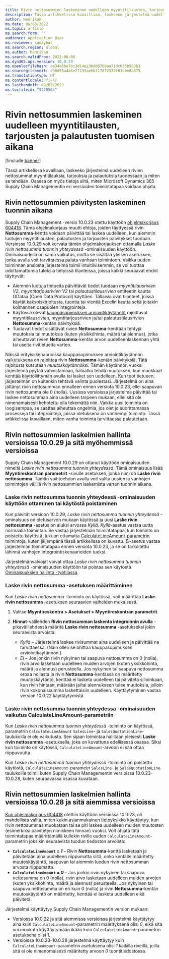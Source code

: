 ```yaml
---
title: Rivin nettosummien laskeminen uudelleen myyntitilausten, tarjousten ja palautusten tuomisen aikana
description: Tässä artikkelissa kuvaillaan, laskeeko järjestelmä uudelleen rivien nettosummat myyntitilauksia, tarjouksia ja palautuksia tuodessaan ja miten se tehdään. Osassa on myös tietoja siitä, miten Microsoft Dynamics 365 Supply Chain Managementin eri versioiden toimintatapaa voidaan ohjata.
author: Henrikan
ms.date: 06/08/2022
ms.topic: article
ms.search.form: ''
audience: Application User
ms.reviewer: kamaybac
ms.search.region: Global
ms.author: henrikan
ms.search.validFrom: 2022-06-08
ms.dyn365.ops.version: 10.0.29
ms.openlocfilehash: ce34a6be7bc3d14e23bdd8769aa71dc035b983b3
ms.sourcegitcommit: c98d55a4a6e27239ae6b317872332f01cbe8b875
ms.translationtype: HT
ms.contentlocale: fi-FI
ms.lasthandoff: 08/02/2022
ms.locfileid: "9220564"
---
```

# <a name="recalculate-line-net-amounts-when-importing-sales-orders-quotations-and-returns"></a>Rivin nettosummien laskeminen uudelleen myyntitilausten, tarjousten ja palautusten tuomisen aikana

[!include [banner](../includes/banner.md)]

Tässä artikkelissa kuvaillaan, laskeeko järjestelmä uudelleen rivien nettosummat myyntitilauksia, tarjouksia ja palautuksia tuodessaan ja miten se tehdään. Osassa on myös tietoja siitä, miten Microsoft Dynamics 365 Supply Chain Managementin eri versioiden toimintatapaa voidaan ohjata.

## <a name="how-updates-to-net-line-amounts-are-calculated-on-import"></a>Rivin nettosummien päivitysten laskeminen tuonnin aikana

Supply Chain Management -versio 10.0.23 otettu käyttöön [ohjelmakorjaus 604418](https://fix.lcs.dynamics.com/issue/results/?q=604418). Tämä ohjelmakorjaus muutti ehtoja, joiden täyttyessä rivin **Nettosumma**-kenttä voidaan päivittää tai laskea uudelleen, kun aiemmin luotujen myyntitilausten, palautusten ja tarjousten päivitykset tuodaan. Versiossa 10.0.29 voit korvata tämän ohjelmakorjauksen ottamalla *Laske rivin nettosumma tuonnin yhteydessä* -ominaisuuden käyttöön. Ominaisuudella on sama vaikutus, mutta se sisältää yleisen asetuksen, jonka avulla voit tarvittaessa palata vanhaan toimintoon. Vaikka uuden toiminnan ansiosta järjestelmä toimii intuitiivisemmin, se voi tuottaa odottamattomia tuloksia tietyissä tilanteissa, joissa kaikki seuraavat ehdot täyttyvät:

- Aiemmin luotuja tietueita päivittävät tiedot tuodaan *myyntitilausrivien V2*, *myyntitarjousrivien V2* tai *palautustilausrivien* entiteetin kautta ODataa (Open Data Protocol) käyttäen. Tällaisia ovat tilanteet, joissa käytät kaksoiskirjoitusta, tuontia tai vientiä Excelin kautta sekä joitakin kolmannen osapuolen integrointeja.
- Käytössä olevat [kauppasopimuksen arviointikäytännöt](/dynamicsax-2012/appuser-itpro/trade-agreement-evaluation-policies-white-paper) rajoittavat myyntitilausrivien, myyntitarjousrivien ja/tai palautustilausrivien **Nettosumma**-kentän päivityksiä.
- Tuotavat tiedot sisältävät rivien **Nettosumma**-kenttään tehtyjä muutoksia tai muutoksia (kuten yksikköhinta, määrä tai alennus), jotka aiheuttavat rivien **Nettosumma**-kentän arvon uudelleenlaskennan yhtä tai useita rivitietueita varten.

Näissä erityisskenaarioissa kauppasopimuksen arviointikäytännön vaikutuksena on rajoittaa rivin **Nettosumma**-kentän päivityksiä. Tätä rajoitusta kutsutaan *muutoskäytännöksi*. Tämän käytännön vuoksi järjestelmä pyytää vahvistamaan, haluatko tehdä muutoksen, kun muokkaat kenttää käyttöliittymän avulla tai lasket sen uudelleen. Kun tuot tietueen, järjestelmän on kuitenkin tehtävä valinta puolestasi. Järjestelmä on aina jättänyt rivin nettosumman ennalleen ennen versiota 10.0.23, ellei saapuvan rivin nettosumma ole 0 (nolla). Uusissa versioissa järjestelmä päivittää tai laskee nettosumman aina uudelleen tarpeen mukaan, ellei sitä ole nimenomaisesti kehotettu olla tekemättä niin. Vaikka uusi toiminta on loogisempaa, se saattaa aiheuttaa ongelmia, jos olet jo suorittamassa prosesseja tai integrointeja, joissa oletuksena on vanhempi toiminto. Tässä artikkelissa kuvaillaan, miten vanha toiminta tarvittaessa palautetaan.

## <a name="control-calculations-of-line-net-amounts-in-versions-10029-and-later"></a>Rivin nettosummien laskelmien hallinta versioissa 10.0.29 ja sitä myöhemmissä versioissa

Supply Chain Management 10.0.29 on ottanut käyttöön ominaisuuden nimeltä *Laske rivin nettosumma tuonnin yhteydessä*. Tämä ominaisuus lisää **Myyntireskontran parametrit** -sivulle asetuksen, jonka nimi on **Laske rivin nettosumma**. Tämän vaihtoehdon avulla voit valita uusien ja vanhojen toimintojen välillä rivin nettosummien laskemista varten tuonnin aikana.

### <a name="turn-the-calculate-line-net-amount-on-import-feature-on-or-off"></a>Laske rivin nettosumma tuonnin yhteydessä -ominaisuuden käyttöön ottaminen tai käytöstä poistaminen

Kun päivität versioon 10.0.29, *Laske rivin nettosumma tuonnin yhteydessä* -ominaisuus on oletusarvon mukaan käytössä ja uusi **Laske rivin nettosumma** -asetus on aluksi arvossa *Kyllä*. *Kyllä*-asetus vastaa uutta normaalia toimintaa. Se vastaa järjestelmän toimintatapaa, kun toiminto on poistettu käytöstä, lukuun ottamatta [CalculateLineAmount-parametrin](#CalculateLineAmount) toimintoja, kuten jäljempänä tässä artikkelissa on kuvattu. *Ei*-asetus vastaa järjestelmän toimintatapaa ennen versiota 10.0.23, ja se on tarkoitettu lähinnä vanhojen integrointiskenaarioiden tueksi.

Järjestelmänvalvojat voivat ottaa *Laske rivin nettosumma tuonnin yhteydessä* -ominaisuuden käyttöön tai poistaa sen käytöstä [Ominaisuuksien hallinta -työtilassa](../../fin-ops-core/fin-ops/get-started/feature-management/feature-management-overview.md).

### <a name="set-the-calculate-line-net-amount-option"></a>Laske rivin nettosumma -asetuksen määrittäminen

Kun *Laske rivin nettosumma* -toiminto on käytössä, voit määrittää **Laske rivin nettosumma** -asetuksen seuraavien vaiheiden mukaisesti.

1. Valitse **Myyntireskontra \> Asetukset \> Myyntireskontran parametrit**.
1. **Hinnat**-välilehden **Rivin nettosumman laskenta integroinnin avulla** -pikavälilehdessä määritä **Laske rivin nettosumma** -asetukseksi jokin seuraavista arvoista:

    - *Kyllä* – Järjestelmä laskee rivisummat aina uudelleen ja päivittää ne tarvittaessa. (Näin ollen se ohittaa kauppasopimuksen arviointikäytännön.)
    - *Ei* – Jos jonkin rivin nykyinen tai saapuva nettosumma on 0 (nolla), rivin arvo lasketaan uudelleen muiden arvojen (kuten yksikköhinta, määrä ja alennus) perusteella. Jos nykyinen tai saapuva nettosumma eroaa nollasta ja rivin **Nettosumma**-kentässä on määritetty muutoskäytäntö, kenttää ei lasketa uudelleen tai päivitetä silloinkaan, kun rivin hintaan, määrään ja/tai alennukseen tulee muutoksia, jolloin rivin kokonaissumma laskettaisiin uudelleen. Käyttäytyminen vastaa version 10.0.22 käyttäytymistä.

### <a name="how-the-calculate-line-net-amount-on-import-feature-affects-the-calculatelineamount-parameter"></a><a name="CalculateLineAmount"></a>Laske rivin nettosumma tuonnin yhteydessä -ominaisuuden vaikutus CalculateLineAmount-parametriin

Kun *Laske rivin nettosumma tuonnin yhteydessä* -toiminto on käytössä, parametrin `CalculateLineAmount` `SalesLine`- ja `SalesQuotationLine`-taulukoilla ei ole vaikutusta. Sen sijaan toimintaa hallitaan yleisesti **Laske rivin nettosumma** -asetuksella, joka on kuvattuna edellisessä osassa. Siksi kun toiminto on käytössä, `CalculateLineAmount`-arvoon ei saa ottaa riippuvuutta.

Kun *Laske rivin nettosumma tuonnin yhteydessä* -toiminto on poistettu käytöstä, `CalculateLineAmount`-parametri `SalesLine`- ja `SalesQuotationLine`-taulukoille toimii kuten Supply Chain Managementin versioissa 10.0.23–10.0.28, kuten seuraavassa osassa kuvataan.

## <a name="control-line-net-amount-calculations-in-versions-10028-and-earlier"></a>Rivin nettosummien laskelmien hallinta versioissa 10.0.28 ja sitä aiemmissa versioissa

[Kun ohjelmakorjaus 604418](https://fix.lcs.dynamics.com/issue/results/?q=604418) otettiin käyttöön versiossa 10.0.23, oli mahdollista valita, miten kukin asianmukainen tietoyksikkö käyttäytyy, kun rivin nettosummaa muokataan tai se piti laskea uudelleen muiden muutosten (esimerkiksi päivitetyn nimikkeen hinnan) vuoksi. Voit ohjata tätä toimintatapaa määrittämällä kullekin riville uuden `CalculateLineAmount`-parametrin joksikin seuraavista tuodun tiedoston arvoista:

- **`CalculateLineAmount` = *1*** – Rivin **Nettosumma**-kenttä lasketaan ja päivitetään aina uudelleen riippumatta siitä, onko kentälle määritetty muutoskäytäntö, saapuvan tai aiemmin luodun rivin nettosumman arvosta riippumatta.
- **`CalculateLineAmount` = *0*** – Jos jonkin rivin nykyinen tai saapuva nettosumma on 0 (nolla), rivin arvo lasketaan uudelleen muiden arvojen (kuten yksikköhinta, määrä ja alennus) perusteella. Jos nykyinen tai saapuva nettosumma on eri kuin 0 (nolla) ja rivin **Nettosumma**-kentän muutoskäytäntö on määritetty, kenttää ei lasketa uudelleen eikä päivitetä.  

Järjestelmä käyttäytyy Supply Chain Managementin version mukaan:

- Versiossa 10.0.22 ja sitä aiemmissa versioissa järjestelmä käyttäytyy aina kuin `CalculateLineAmount`-parametrin määrityksenä olisi *0*, eikä sitä voi muokata käyttäytymään ikään kuin `CalculateLineAmount`-parametrin asetuksena olisi *1*.
- Versioissa 10.0.23–10.0.28 järjestelmä käyttäytyy kuin `CalculateLineAmount`-parametrin asetuksena olisi *1* kaikilla riveillä, joilla sitä ei ole nimenomaisesti määritetty arvoon *0* tuontitiedostossa.
